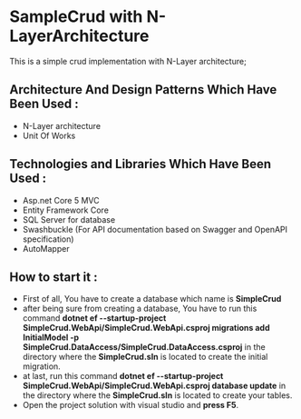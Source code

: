 # SampleCrud with N-LayerArchitecture
This is a simple crud implementation with N-Layer architecture;

## Architecture And Design Patterns Which Have Been Used :
* N-Layer architecture
* Unit Of Works

## Technologies and Libraries Which Have Been Used :
* Asp.net Core 5 MVC
* Entity Framework Core
* SQL Server for database
* Swashbuckle (For API documentation based on Swagger and OpenAPI specification)
* AutoMapper

## How to start it : 
* First of all, You have to create a database which name is **SimpleCrud**
* after being sure from creating a database, You have to run this command **dotnet ef --startup-project SimpleCrud.WebApi/SimpleCrud.WebApi.csproj migrations add InitialModel -p SimpleCrud.DataAccess/SimpleCrud.DataAccess.csproj** in the directory where the **SimpleCrud.sln** is located to create the initial migration.
* at last, run this command **dotnet ef --startup-project SimpleCrud.WebApi/SimpleCrud.WebApi.csproj database update** in the directory where the **SimpleCrud.sln** is located to create your tables.
* Open the project solution with visual studio and **press F5**.
